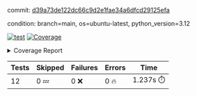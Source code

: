 commit: [d39a73de122dc66c9d2e1fae34a6dfcd29125efa](https://github.com/rcmdnk/inherit-docstring/tree/d39a73de122dc66c9d2e1fae34a6dfcd29125efa)

condition: branch=main, os=ubuntu-latest, python_version=3.12

[![test](https://github.com/rcmdnk/inherit-docstring/actions/workflows/test.yml/badge.svg)](https://github.com/rcmdnk/inherit-docstring/actions/runs/12473256382)
<a href="https://github.com/rcmdnk/inherit-docstring/blob/d39a73de122dc66c9d2e1fae34a6dfcd29125efa/README.md"><img alt="Coverage" src="https://img.shields.io/badge/Coverage-100%25-brightgreen.svg" /></a><details><summary>Coverage Report </summary><table><tr><th>File</th><th>Stmts</th><th>Miss</th><th>Cover</th></tr><tbody><tr><td><b>TOTAL</b></td><td><b>114</b></td><td><b>0</b></td><td><b>100%</b></td></tr></tbody></table></details>

| Tests | Skipped | Failures | Errors | Time |
| ----- | ------- | -------- | -------- | ------------------ |
| 12 | 0 :zzz: | 0 :x: | 0 :fire: | 1.237s :stopwatch: |

